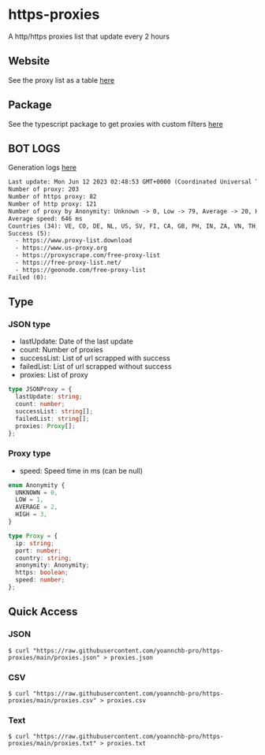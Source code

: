 # https-proxies

A http/https proxies list that update every 2 hours

## Website

See the proxy list as a table [here](https://yoannchb-pro.github.io/https-proxies/)

## Package

See the typescript package to get proxies with custom filters [here](https://github.com/yoannchb-pro/https-proxies/tree/main/package)

## BOT LOGS

Generation logs [here](./bot.logs)

```txt
Last update: Mon Jun 12 2023 02:48:53 GMT+0000 (Coordinated Universal Time)
Number of proxy: 203
Number of https proxy: 82
Number of http proxy: 121
Number of proxy by Anonymity: Unknown -> 0, Low -> 79, Average -> 20, High -> 104
Average speed: 646 ms
Countries (34): VE, CO, DE, NL, US, SV, FI, CA, GB, PH, IN, ZA, VN, TH, SG, KR, PE, PA, RU, TW, ES, ID, KZ, CM, FR, BD, EC, AR, IR, NO, GT, JP, BO, HU
Success (5):
  - https://www.proxy-list.download
  - https://www.us-proxy.org
  - https://proxyscrape.com/free-proxy-list
  - https://free-proxy-list.net/
  - https://geonode.com/free-proxy-list
Failed (0):
```

## Type

### JSON type

- lastUpdate: Date of the last update
- count: Number of proxies
- successList: List of url scrapped with success
- failedList: List of url scrapped without success
- proxies: List of proxy

```ts
type JSONProxy = {
  lastUpdate: string;
  count: number;
  successList: string[];
  failedList: string[];
  proxies: Proxy[];
};
```

### Proxy type

- speed: Speed time in ms (can be null)

```ts
enum Anonymity {
  UNKNOWN = 0,
  LOW = 1,
  AVERAGE = 2,
  HIGH = 3,
}

type Proxy = {
  ip: string;
  port: number;
  country: string;
  anonymity: Anonymity;
  https: boolean;
  speed: number;
};
```

## Quick Access

### JSON

```
$ curl "https://raw.githubusercontent.com/yoannchb-pro/https-proxies/main/proxies.json" > proxies.json
```

### CSV

```
$ curl "https://raw.githubusercontent.com/yoannchb-pro/https-proxies/main/proxies.csv" > proxies.csv
```

### Text

```
$ curl "https://raw.githubusercontent.com/yoannchb-pro/https-proxies/main/proxies.txt" > proxies.txt
```
